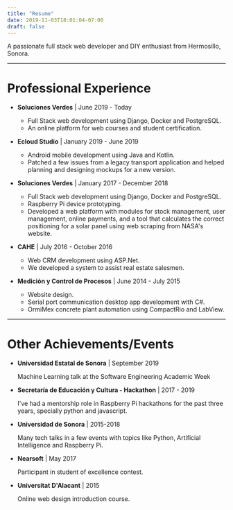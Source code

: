 ```yaml
---
title: "Resume"
date: 2019-11-03T18:01:04-07:00
draft: false
---
```


A passionate full stack web developer and DIY enthusiast from Hermosillo, Sonora.

****************************

# Professional Experience

* **Soluciones Verdes** | June 2019 - Today
	* Full Stack web development using Django, Docker and PostgreSQL.
	* An online platform for web courses and student certification.

* **Ecloud Studio** | January 2019 - June 2019
	* Android mobile development using Java and Kotlin.
	* Patched a few issues from a legacy transport application and helped planning and designing mockups for a new version.

* **Soluciones Verdes** | January 2017 - December 2018
	* Full Stack web development using Django, Docker and PostgreSQL.
	* Raspberry Pi device prototyping.
	* Developed a web platform with modules for stock management, user management, online payments, and a tool that calculates the correct positioning for a solar panel using web scraping from NASA's website.

* **CAHE** | July 2016 - October 2016
	* Web CRM development using ASP.Net.
	* We developed a system to assist real estate salesmen.

* **Medición y Control de Procesos** | June 2014 - July 2015
	* Website design.
	* Serial port communication desktop app development with C#.
	* OrmiMex concrete plant automation using CompactRio and LabView.

******************************

# Other Achievements/Events

* **Universidad Estatal de Sonora** | September 2019

	Machine Learning talk at the Software Engineering Academic Week

* **Secretaría de Educación y Cultura - Hackathon** | 2017 - 2019
	
	I've had a mentorship role in Raspberry Pi hackathons for the past three years, specially python and javascript.

* **Universidad de Sonora** | 2015-2018
	
	Many tech talks in a few events with topics like Python, Artificial Intelligence and Raspberry Pi.

* **Nearsoft** | May 2017

	Participant in student of excellence contest.

* **Universitat D'Alacant** | 2015
	
	Online web design introduction course.